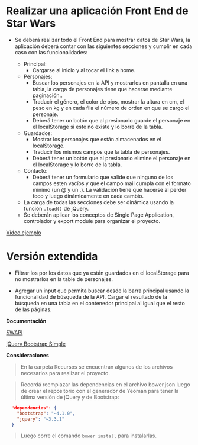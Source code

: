 # Realizar una aplicación Front End de Star Wars

- Se deberá realizar todo el Front End para mostrar datos de Star Wars, la aplicación deberá contar con las siguientes secciones y cumplir en cada caso con las funcionalidades:

   - Principal: 
      - Cargarse al inicio y al tocar el link a home.
   - Personajes: 
      - Buscar los personajes en la API y mostrarlos en pantalla en una tabla, la carga de personajes tiene que hacerse mediante paginación.. 
      - Traducir el género, el color de ojos, mostrar la altura en cm, el peso en kg y en cada fila el número de orden en que se cargo el personaje. 
      - Deberá tener un botón que al presionarlo guarde el personaje en el localStorage si este no existe y lo borre de la tabla.      
   - Guardados: 
      - Mostrar los personajes que están almacenados en el localStorage.
      - Traducir los mismos campos que la tabla de personajes.
      - Deberá tener un botón que al presionarlo elimine el personaje en el localStorage y lo borre de la tabla.
   - Contacto:
      - Deberá tener un formulario que valide que ninguno de los campos esten vacíos y que el campo mail cumpla con el formato minímo (un @ y un .). La validación tiene que hacerse al perder foco y luego dinámicamente en cada cambio.
  - La carga de todas las secciones debe ser dinámica usando la función `.load()` de jQuery.
  - Se deberán aplicar los conceptos de Single Page Application, controlador y export module para organizar el proyecto.

[Video ejemplo](https://www.useloom.com/share/079626a0720c49f5825e5aadca9adc6a)

# Versión extendida

- Filtrar los por los datos que ya están guardados en el localStorage para no mostrarlos en la table de personajes.

- Agregar un input que permita buscar desde la barra principal usando la funcionalidad de búsqueda de la API. Cargar el resultado de la búsqueda en una tabla en el contenedor principal al igual que el resto de las páginas.

**Documentación**

[SWAPI](https://swapi.co/documentation)

[jQuery Bootstrap Simple](https://github.com/jsadowski/generator-jquery-bootstrap-simple)

**Consideraciones**

> En la carpeta Recursos se encuentran algunos de los archivos necesarios para realizar el proyecto.

> Recordá reemplazar las dependencias en el archivo bower.json luego de crear el repositorio con el generador de Yeoman para tener la última versión de jQuery y de Bootstrap:

```json
  "dependencies": {
    "bootstrap": "~4.1.0",
    "jquery": "~3.3.1"
  }
```

> Luego corre el comando `bower install` para instalarlas.





